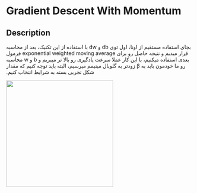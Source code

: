 # Gradient Descent With Momentum

## Description

<span dir="rtl">با استفاده از این تکنیک، بعد از محاسبه</span> <span dir="ltr">dw</span> <span dir="rtl">و</span> <span dir="ltr">db</span> <span dir="rtl">بجای استفاده مستقیم از اونا، اول توی فرمول</span> <span dir="ltr">exponential weighted moving average</span> <span dir="rtl">قرار میدیم و نتیجه حاصل رو برای محاسبه</span> <span dir="ltr">w</span> <span dir="rtl">و</span> <span dir="ltr">b</span> <span dir="rtl">بعدی استفاده میکنیم، با این کار عملا سرعت یادگیری رو بالا تر میبریم و زودتر به گلوبال مینیمم میرسیم، البته باید توجه کنیم که مقدار</span> <span dir="ltr">β</span> <span dir="rtl">رو ما خودمون باید به شکل تجربی بسته به شرایط انتخاب کنیم.</span>

<img src="image1.jpg" style="width:2.99842in" />

